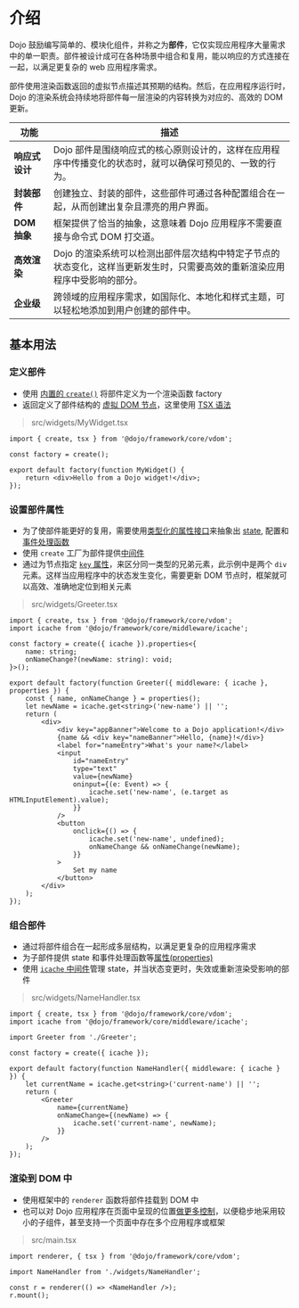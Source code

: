 # 介绍

<!--
https://github.com/dojo/framework/blob/master/docs/en/creating-widgets/introduction.md
commit 8071636e1a942caacc8349bd6bc211678bd33f06
-->

Dojo 鼓励编写简单的、模块化组件，并称之为**部件**，它仅实现应用程序大量需求中的单一职责。部件被设计成可在各种场景中组合和复用，能以响应的方式连接在一起，以满足更复杂的 web 应用程序需求。

部件使用渲染函数返回的虚拟节点描述其预期的结构。然后，在应用程序运行时，Dojo 的渲染系统会持续地将部件每一层渲染的内容转换为对应的、高效的 DOM 更新。

| 功能           | 描述                                                                                                                        |
| -------------- | --------------------------------------------------------------------------------------------------------------------------- |
| **响应式设计** | Dojo 部件是围绕响应式的核心原则设计的，这样在应用程序中传播变化的状态时，就可以确保可预见的、一致的行为。                   |
| **封装部件**   | 创建独立、封装的部件，这些部件可通过各种配置组合在一起，从而创建出复杂且漂亮的用户界面。                                    |
| **DOM 抽象**   | 框架提供了恰当的抽象，这意味着 Dojo 应用程序不需要直接与命令式 DOM 打交道。                                                 |
| **高效渲染**   | Dojo 的渲染系统可以检测出部件层次结构中特定子节点的状态变化，这样当更新发生时，只需要高效的重新渲染应用程序中受影响的部分。 |
| **企业级**     | 跨领域的应用程序需求，如国际化、本地化和样式主题，可以轻松地添加到用户创建的部件中。                                        |

## 基本用法

### 定义部件

-   使用 [内置的 `create()`](/learn/creating-widgets/部件的基本原理#基本的部件结构) 将部件定义为一个渲染函数 factory
-   返回定义了部件结构的 [虚拟 DOM 节点](/learn/creating-widgets/渲染部件/#使用-vdom)，这里使用 [TSX 语法](/learn/creating-widgets/渲染部件#支持-tsx)

> src/widgets/MyWidget.tsx

```tsx
import { create, tsx } from '@dojo/framework/core/vdom';

const factory = create();

export default factory(function MyWidget() {
	return <div>Hello from a Dojo widget!</div>;
});
```

### 设置部件属性

-   为了使部件能更好的复用，需要使用[类型化的属性接口](/learn/creating-widgets/状态管理#中级传入部件属性)来抽象出 [state](/learn/creating-widgets/状态管理), 配置和[事件处理函数](/learn/creating-widgets/支持交互)
-   使用 `create` 工厂为部件提供[中间件](/learn/middleware/introduction)
-   通过为节点指定 [`key` 属性](/learn/creating-widgets/通过属性配置部件#vdom-节点的-key)，来区分同一类型的兄弟元素，此示例中是两个 `div` 元素。这样当应用程序中的状态发生变化，需要更新 DOM 节点时，框架就可以高效、准确地定位到相关元素

> src/widgets/Greeter.tsx

```tsx
import { create, tsx } from '@dojo/framework/core/vdom';
import icache from '@dojo/framework/core/middleware/icache';

const factory = create({ icache }).properties<{
	name: string;
	onNameChange?(newName: string): void;
}>();

export default factory(function Greeter({ middleware: { icache }, properties }) {
	const { name, onNameChange } = properties();
	let newName = icache.get<string>('new-name') || '';
	return (
		<div>
			<div key="appBanner">Welcome to a Dojo application!</div>
			{name && <div key="nameBanner">Hello, {name}!</div>}
			<label for="nameEntry">What's your name?</label>
			<input
				id="nameEntry"
				type="text"
				value={newName}
				oninput={(e: Event) => {
					icache.set('new-name', (e.target as HTMLInputElement).value);
				}}
			/>
			<button
				onclick={() => {
					icache.set('new-name', undefined);
					onNameChange && onNameChange(newName);
				}}
			>
				Set my name
			</button>
		</div>
	);
});
```

### 组合部件

-   通过将部件组合在一起形成多层结构，以满足更复杂的应用程序需求
-   为子部件提供 state 和事件处理函数等[属性(properties)](/learn/creating-widgets/通过属性配置部件)
-   使用 [`icache` 中间件](/learn/middleware/可用的中间件#icache)管理 state，并当状态变更时，失效或重新渲染受影响的部件

> src/widgets/NameHandler.tsx

```tsx
import { create, tsx } from '@dojo/framework/core/vdom';
import icache from '@dojo/framework/core/middleware/icache';

import Greeter from './Greeter';

const factory = create({ icache });

export default factory(function NameHandler({ middleware: { icache } }) {
	let currentName = icache.get<string>('current-name') || '';
	return (
		<Greeter
			name={currentName}
			onNameChange={(newName) => {
				icache.set('current-name', newName);
			}}
		/>
	);
});
```

### 渲染到 DOM 中

-   使用框架中的 `renderer` 函数将部件挂载到 DOM 中
-   也可以对 Dojo 应用程序在页面中呈现的位置[做更多控制](/learn/creating-widgets/渲染部件#mountoptions-属性)，以便稳步地采用较小的子组件，甚至支持一个页面中存在多个应用程序或框架

> src/main.tsx

```tsx
import renderer, { tsx } from '@dojo/framework/core/vdom';

import NameHandler from './widgets/NameHandler';

const r = renderer(() => <NameHandler />);
r.mount();
```
